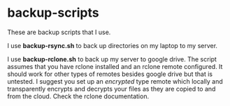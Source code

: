 # backup-scripts
These are backup scripts that I use.

I use **backup-rsync.sh** to back up directories on my laptop to my server.

I use **backup-rclone.sh** to back up my server to google drive. The script assumes that you have rclone installed and an rclone remote configured. It should work for other types of remotes besides google drive but that is untested. I suggest you set up an *encrypted* type remote which locally and transparently encrypts and decrypts your files as they are copied to and from the cloud. Check the rclone documentation.
